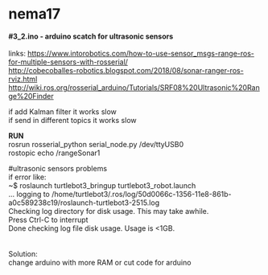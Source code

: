 # nema17

<b>#3_2.ino - arduino scatch for ultrasonic sensors</b><br>
<br>
links:
https://www.intorobotics.com/how-to-use-sensor_msgs-range-ros-for-multiple-sensors-with-rosserial/<br>
http://cobecoballes-robotics.blogspot.com/2018/08/sonar-ranger-ros-rviz.html<br>
http://wiki.ros.org/rosserial_arduino/Tutorials/SRF08%20Ultrasonic%20Range%20Finder<br>

if add Kalman filter it works slow<br>
if send in different topics it works slow<br>

<b>RUN</b><br>
rosrun rosserial_python serial_node.py /dev/ttyUSB0<br>
rostopic echo /rangeSonar1<br>

#ultrasonic sensors problems<br>
if error like:<br>
~$ roslaunch turtlebot3_bringup turtlebot3_robot.launch <br>
... logging to /home/turtlebot3/.ros/log/50d0066c-1356-11e8-861b-a0c589238c19/roslaunch-turtlebot3-2515.log<br>
Checking log directory for disk usage. This may take awhile.<br>
Press Ctrl-C to interrupt<br>
Done checking log file disk usage. Usage is <1GB.<br>
<br>
<br>
Solution:<br>
change arduino with more RAM or cut code for arduino<br>

